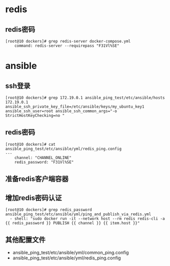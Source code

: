 # redis

## redis密码

```
[root@10 dockers]# grep redis-server docker-compose.yml 
    command: redis-server --requirepass "F31Vl%SE"

```

# ansible

## ssh登录

```
[root@10 dockers]# grep 172.19.0.1 ansible_ping_test/etc/ansible/hosts 
172.19.0.1       ansible_ssh_private_key_file=/etc/ansible/keys/my_ubuntu_key1 ansible_ssh_user=root ansible_ssh_common_args="-o StrictHostKeyChecking=no "

```

## redis密码

```
[root@10 dockers]# cat ansible_ping_test/etc/ansible/yml/redis_ping.config 
---
    channel: "CHANNEL_ONLINE"
    redis_password: "F31Vl%SE"

```

## 准备redis客户端容器

## 增加redis密码认证

```
[root@10 dockers]# grep redis_password ansible_ping_test/etc/ansible/yml/ping_and_publish_via_redis.yml
  - shell: "sudo docker run -it --network host --rm redis redis-cli -a {{ redis_password }} PUBLISH {{ channel }} {{ item.host }}"

```

## 其他配置文件

* ansible_ping_test/etc/ansible/yml/common_ping.config
* ansible_ping_test/etc/ansible/yml/redis_ping.config

